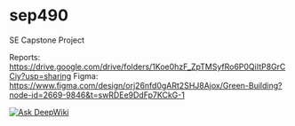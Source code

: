 # sep490
SE Capstone Project

Reports: https://drive.google.com/drive/folders/1Koe0hzF_ZpTMSyfRo6P0QiItP8GrCCiy?usp=sharing
Figma: https://www.figma.com/design/orj26nfd0gARt2SHJ8Ajox/Green-Building?node-id=2669-9846&t=swRDEe9DdFp7KCkG-1

[![Ask DeepWiki](https://deepwiki.com/badge.svg)](https://deepwiki.com/thongdanghoang/greenbuildings)
